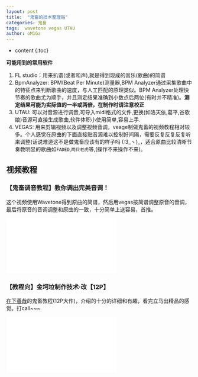 ```yaml
---
layout: post
title:  "鬼畜的技术整理贴"
categories: 鬼畜
tags:  wavetone vegas UTAU 
author: oM1Ga
---
```


* content
{:toc}

**可能用到的常用软件**

1. FL studio：用来扒谱(或者和声),就是得到现成的音乐(歌曲)的简谱
2. BpmAnalyzer: BPM(Beat Per Minute)测量器,BPM Analyzer通过采集歌曲中的特征点来判断歌曲的速度，与人工匹配的原理类似。BPM Analyzer处理快节奏的歌曲尤为顺手，并且测定结果准确到小数点后两位(有时并不精准)。**测定结果可能为实际值的一半或两倍，在制作时请注意校正**
3. UTAU: 可以对音源进行调音,可导入midi格式的文件,更换(如洛天依,葛平,谷歌娘)音源可直接生成歌曲,软件体积小使用简单,容易上手.
4. VEGAS: 用来剪辑视频以及调整视频音调，veage制做鬼畜的视频教程相对较多。个人感觉在原曲的下面直接贴音源难以控制好间隔，需要反复反复反复听来调整(话说难道这不是做鬼畜应该有的样子吗 (:3_ヽ)_，适合原曲比较清晰节奏教明显的歌曲如`FADED`,`两只老虎`等,(操作不来操作不来)。



## 视频教程

### 【鬼畜调音教程】教你调出完美音调！

 这个视频使用Wavetone得到原曲的简谱，然后用vegas按简谱调整原音的音调，最后将原音的音调调整和原曲的一致，十分简单上送容易，首推。
<iframe 
    src="//player.bilibili.com/player.html?aid=16220983&cid=26474665&page=1"
    frameborder="0" 
    allowfullscreen>
</iframe>

### 【教程向】金坷垃制作技术·改【12P】

[在下善哉](https://space.bilibili.com/1359172/#/)的鬼畜教程(12P大作)，介绍的十分的详细和有趣，看完立马出精品的感觉。打call~~~

<iframe  
    src="//player.bilibili.com/player.html?aid=2582478&cid=4033645&page=1"
    frameborder="0" 
    allowfullscreen>
</iframe>
